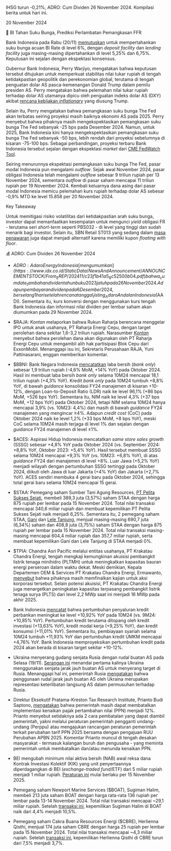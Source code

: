 IHSG turun -0,21%, ADRO: Cum Dividen 26 November 2024. Kompilasi berita untuk hari ini.

20 November 2024

🚫 BI Tahan Suku Bunga, Prediksi Perlambatan Pemangkasan FFR

Bank Indonesia pada Rabu (20/11) [memutuskan](https://www.bi.go.id/id/publikasi/ruang-media/news-release/Pages/sp_2625424.aspx) untuk mempertahankan suku bunga acuan BI Rate di level 6%, dengan _deposit facility_ dan _lending facility_ juga masing-masing dipertahankan di level 5,25% dan 6,75%. Keputusan ini sejalan dengan ekspektasi konsensus.

Gubernur Bank Indonesia, Perry Warjiyo, mengatakan bahwa keputusan tersebut ditujukan untuk memperkuat stabilitas nilai tukar rupiah di tengah ketidakpastian geopolitik dan perekonomian global, terutama di tengah penguatan dolar AS pasca-kemenangan Donald Trump dalam pemilu presiden AS. Perry mengatakan bahwa pelemahan nilai tukar rupiah terhadap dolar AS utamanya dipicu oleh penguatan indeks dolar AS (DXY) akibat [rencana kebijakan _inflationary_](https://snips.stockbit.com/snips-terbaru/indeks-dolar-as-menguat-ke-level-tertinggi-dalam-1-tahun) yang diusung Trump.

Selain itu, Perry mengatakan bahwa pemangkasan suku bunga The Fed akan terbatas seiring proyeksi masih baiknya ekonomi AS pada 2025. Perry menyebut bahwa pihaknya masih mengekspektasikan pemangkasan suku bunga The Fed sebanyak -25 bps pada Desember 2024. Namun, untuk 2025, Bank Indonesia kini hanya mengekspektasikan pemangkasan suku bunga The Fed sebanyak -50 bps, lebih rendah dari proyeksi sebelumnya di kisaran -75-100 bps. Sebagai perbandingan, proyeksi terbaru Bank Indonesia tersebut sejalan dengan ekspektasi _market_ dari [CME FedWatch Tool](https://www.cmegroup.com/markets/interest-rates/cme-fedwatch-tool.html).

Seiring menurunnya ekspektasi pemangkasan suku bunga The Fed, pasar modal Indonesia pun mengalami _outflow_. Sejak awal November 2024, pasar obligasi Indonesia telah mengalami _outflow_ sebesar 9 triliun rupiah per 13 November 2024, sementara _outflow_ di pasar saham mencapai 11 triliun rupiah per 19 November 2024. Kembali keluarnya dana asing dari pasar modal Indonesia memicu pelemahan kurs rupiah terhadap dolar AS sebesar -0,9% MTD ke level 15.858 per 20 November 2024.

Key Takeaway

Untuk memitigasi risiko volatilitas dari ketidakpastian arah suku bunga, investor dapat memanfaatkan kesempatan untuk mengunci _yield_ obligasi FR - terutama seri _short-term_ seperti PBS032 - di level yang tinggi dan sudah menarik bagi investor. Selain itu, SBN Retail ST013 yang sedang dalam [masa penawaran](https://blog.bibit.id/blog-1/investasi-di-st013-dan-raih-passive-income-hingga-rp48-juta-per-bulan) juga dapat menjadi alternatif karena memiliki kupon _floating with floor_.

💰 ADRO: Cum Dividen 26 November 2024

- $ADRO: Adaro Energy Indonesia [mengumumkan](https://www.idx.co.id/StaticData/NewsAndAnnouncement/ANNOUNCEMENTSTOCK/From_EREP/202411/c23f1b41a5_8c52500b04.pdf) bahwa _cum date_ tambahan dividen tahun buku 2023 jatuh pada 26 November 2024. Adapun pembayaran dividen pada 6 Desember 2024, berselang 1 hari setelah rencana tanggal _listing_ Adaro Andalan Indonesia ($AADI). Sementara itu, kurs konversi dengan menggunakan kurs tengah Bank Indonesia dan informasi nilai dividen per lembar saham akan diumumkan pada 29 November 2024.
- $RAJA: _Kontan_ melaporkan bahwa Rukun Raharja berencana menggelar IPO untuk anak usahanya, PT Raharja Energi Cepu, dengan target perolehan dana sekitar 1,6-3,2 triliun rupiah. Narasumber _[Kontan](https://insight.kontan.co.id/news/raja-dikabarkan-bakal-boyong-anak-usaha-ipo-di-bei-incar-dana-di-atas-rp-1-triliiun)_ menyebut bahwa perolehan dana akan digunakan oleh PT Raharja Energi Cepu untuk mengambil alih hak partisipasi Blok Cepu dari ExxonMobil. Menanggapi isu ini, Sekretaris Perusahaan RAJA, Yuni Pattinasarani, enggan memberikan komentar.
- $BBNI: Bank Negara Indonesia [mencatatkan](https://www.bni.co.id/Portals/1/BNI/Perusahaan/HubunganInvestor/Docs/2024/LKP_BLN_2024-10_New-SEOJK9_ENG.pdf) laba bersih (_bank only_) sebesar 1,9 triliun rupiah (\-4,6% MoM, +14% YoY) pada Oktober 2024. Hasil ini membuat laba bersih _bank only_ selama 10M24 mencapai 18,1 triliun rupiah (+4,3% YoY). Kredit _bank only_ pada 10M24 tumbuh +8,8% YoY, di bawah _guidance_ konsolidasi FY24 manajemen di kisaran +10-12%, dengan Loan-to-Deposit Ratio (LDR) naik ke level 96,1% (+86 bps MoM, +526 bps YoY). Sementara itu, NIM naik ke level 4,3% (+37 bps MoM, +12 bps YoY) pada Oktober 2024, tetapi NIM selama 10M24 hanya mencapai 3,9% (vs. 10M23: 4,4%) dan masih di bawah _guidance_ FY24 manajemen yang mengincar ≥4%. Adapun _credit cost_ (CoC) pada Oktober 2024 naik ke level 1,2% (+33 bps MoM, +8 bps YoY), meski CoC selama 10M24 masih terjaga di level 1% dan sejalan dengan _guidance_ FY24 manajemen di level ±1%.
- $ACES: Aspirasi Hidup Indonesia mencatatkan _same store sales growth_ (SSSG) sebesar +4,8% YoY pada Oktober 2024 (vs. September 2024: +8,8% YoY, Oktober 2023: +5,4% YoY). Hasil tersebut membuat SSSG selama 10M24 mencapai +9,3% YoY (vs. 10M23: +6,8% YoY), di atas _guidance_ FY24 dari manajemen di level +8%. Luar Jawa (+5,2% YoY) menjadi wilayah dengan pertumbuhan SSSG tertinggi pada Oktober 2024, diikuti oleh Jawa di luar Jakarta (+4% YoY) dan Jakarta (+2,7% YoY). ACES sendiri membuka 4 gerai baru pada Oktober 2024, sehingga total gerai baru selama 10M24 mencapai 15 gerai.
- $STAA: Pemegang saham Sumber Tani Agung Resources, [PT Pelita Sukses Sejati](https://www.idx.co.id/StaticData/NewsAndAnnouncement/ANNOUNCEMENTSTOCK/From_EREP/202411/aa94c9f61c_957d314b6c.pdf), membeli 389,3 juta (3,57%) saham STAA dengan harga 875 rupiah per lembar pada 15 November 2024. Total nilai transaksi mencapai 340,6 miliar rupiah dan membuat kepemilikan PT Pelita Sukses Sejati naik menjadi 6,25%. Sementara itu, 2 pemegang saham STAA, [Gani](https://www.idx.co.id/StaticData/NewsAndAnnouncement/ANNOUNCEMENTSTOCK/From_EREP/202411/ec2c7c091f_bd274470b2.pdf) dan [Lele Tanjung](https://www.idx.co.id/StaticData/NewsAndAnnouncement/ANNOUNCEMENTSTOCK/From_EREP/202411/377ec35120_7a5fb42875.pdf), menjual masing-masing 690,7 juta (6,34%) saham dan 408,8 juta (3,75%) saham STAA dengan harga 875 rupiah per lembar pada 15 November 2024. Total nilai transaksi masing-masing mencapai 604,4 miliar rupiah dan 357,7 miliar rupiah, serta membuat kepemilikan Gani dan Lele Tanjung di STAA menjadi 0%.
- $TPIA: Chandra Asri Pacific melalui entitas usahanya, PT Krakatau Chandra Energi, tengah mengkaji kemungkinan akuisisi pembangkit listrik tenaga minihidro (PLTMH) untuk meningkatkan kapasitas bauran energi perseroan dalam waktu dekat. Meski demikian, Kepala Departemen OEM & Services PT Krakatau Chandra Energi, Ermawanto, [menyebut](https://epaper.bisnis.com/epaper/detail/page/147235/) bahwa pihaknya masih memfinalkan kajian untuk aksi korporasi tersebut. Selain potensi akuisisi, PT Krakatau Chandra Energi juga menargetkan peningkatan kapasitas terpasang pembangkit listrik tenaga surya (PLTS) dari level 2,2 MWp saat ini menjadi 16 MWp pada akhir 2025.

- Bank Indonesia [mencatat](https://www.bi.go.id/id/publikasi/ruang-media/news-release/Pages/sp_2625424.aspx) bahwa pertumbuhan penyaluran kredit perbankan meningkat ke level +10,92% YoY pada 10M24 (vs. 9M24: +10,85% YoY). Pertumbuhan kredit terutama ditopang oleh kredit investasi (+13,63% YoY), kredit modal kerja (+9,25% YoY), dan kredit konsumsi (+11,01% YoY). Sementara itu, pembiayaan syariah selama 10M24 tumbuh +11,93% YoY dan pertumbuhan kredit UMKM mencapai +4,76% YoY. Bank Indonesia memproyeksikan pertumbuhan kredit pada 2024 akan berada di kisaran target sekitar +10-12%.
- Ukraina menyerang gudang senjata Rusia dengan rudal buatan AS pada Selasa (19/11). [Serangan ini](https://edition.cnn.com/2024/11/19/europe/ukraine-russia-atacms-biden-strike-intl/index.html) menandai pertama kalinya Ukraina menggunakan senjata jarak jauh buatan AS untuk menyerang target di Rusia. Menanggapi hal ini, pemerintah Rusia [mengatakan](https://www.bbc.com/news/articles/crr91nn9n79o) bahwa penggunaan rudal jarak jauh buatan AS oleh Ukraina merupakan representasi keterlibatan langsung AS dalam permusuhan terhadap Rusia.
- Direktur Eksekutif Pratama-Kreston Tax Research Institute, Prianto Budi Saptono, [mengatakan](https://epaper.kontan.co.id/mobile/harian/2024/11/20) bahwa pemerintah masih dapat membatalkan implementasi kenaikan pajak pertambahan nilai (PPN) menjadi 12%. Prianto menyebut setidaknya ada 2 cara pembatalan yang dapat diambil pemerintah, yakni melalui peraturan pemerintah pengganti undang-undang (Perppu) atau mengajukan rancangan peraturan pemerintah terkait perubahan tarif PPN 2025 bersama dengan pengajuan RUU Perubahan APBN 2025. Komentar Prianto muncul di tengah desakan masyarakat - termasuk kalangan buruh dan pengusaha - yang meminta pemerintah untuk membatalkan dan/atau menunda kenaikan PPN.
- BEI mengubah minimum nilai aktiva bersih (NAB) awal reksa dana Kontrak Investasi Kolektif (KIK) yang unit penyertaannya diperdagangkan di BEI (_exchange-traded fund_/ETF) dari 5 miliar rupiah menjadi 1 miliar rupiah. [Peraturan ini](https://www.fortuneidn.com/market/tanayastri/bei-perbarui-aturan-etf-reksa-dana-apa-perubahannya) mulai berlaku per 15 November 2025.
- Pemegang saham Newport Marine Services ($BOAT), Sugiman Halim, membeli 213 juta saham BOAT dengan harga rata-rata 136 rupiah per lembar pada 13-14 November 2024. Total nilai transaksi mencapai ~29,1 miliar rupiah. Setelah [transaksi ini](https://www.idx.co.id/StaticData/NewsAndAnnouncement/ANNOUNCEMENTSTOCK/From_EREP/202411/258d8593c0_ac89d10f63.pdf), kepemilikan Sugiman Halim di BOAT naik dari 4,4% menjadi 10,5%.
- Pemegang saham Cakra Buana Resources Energi ($CBRE), Herlienna Qisthi, menjual 174 juta saham CBRE dengan harga 25 rupiah per lembar pada 15 November 2024. Total nilai transaksi mencapai ~4,3 miliar rupiah. Setelah [transaksi ini](https://www.idx.co.id/StaticData/NewsAndAnnouncement/ANNOUNCEMENTSTOCK/From_EREP/202411/8ad09f2051_3f0958c73d.pdf), kepemilikan Herlienna Qisthi di CBRE turun dari 7,5% menjadi 3,7%.
